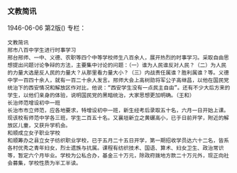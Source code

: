 ### 文教简讯

1946-06-06
第2版()
专栏：

    文教简讯
    邢市八百中学生进行时事学习
    邢台邢师、一中、义德、农职等四个中等学校师生八百余人，展开热烈的时事学习。采取自由思想提出问题讨论争辩的方法，主要集中讨论的问题：（一）谁为人民谁反对人民？（二）为人民的力量大选是反人民的力量大？从那里看力量大小？（三）内战责任属谁？胜利属谁？等。义德中学一百四十余人，就有一百二十余人发言。邢师大会上高树勋将军公子高继昌，以他在国民党统治下的西安情况和解放区作对比，他说：“西安学生没有一点民主自由”。还有不少大后方来的学生，以他们亲身的体验，说明国民党的黑暗统治，大家思想更加明确。（王和）
    长治师范增设初中一班
    长治市市立师范，应各地要求，特增设初中一班，新生经考后录取五十名，六月一日开始上课。现该校有师范中学各三班，学生二百五十名。又襄垣新立之黄碾高小，已于日前开学，附近的解放区儿童，又获升学机会。
    和顺成立女子职业学校
    和顺筹办之县立女子纺织职业学校，已于五月二十五日开学，第一期招收学员达六十二名，皆系各村优秀之青年妇女，烈士遗族与抗属。课程有纺织技术、国语、算术、妇女卫生、政治常识等，暂定六个月毕业。学校为公私合办，基金三十万元，除政府拨地方款二十万元外，现正向社会募集，学校性质为半工半读。
